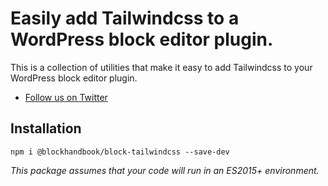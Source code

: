 # Easily add Tailwindcss to a WordPress block editor plugin.
This is a collection of utilities that make it easy to add Tailwindcss to your WordPress block editor plugin.

* [Follow us on Twitter](https://twitter.com/blockhandbook)

## Installation
```
npm i @blockhandbook/block-tailwindcss --save-dev
```
_This package assumes that your code will run in an ES2015+ environment._
